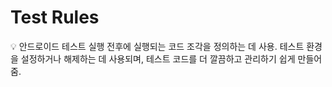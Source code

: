 # Test Rules

<aside>
💡 안드로이드 테스트 실행 전후에 실행되는 코드 조각을 정의하는 데 사용.
테스트 환경을 설정하거나 해제하는 데 사용되며, 테스트 코드를 더 깔끔하고 관리하기 쉽게 만들어 줌.

</aside>
